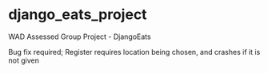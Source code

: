 # django_eats_project
WAD Assessed Group Project - DjangoEats

Bug fix required;
Register requires location being chosen, and crashes if it is not given

